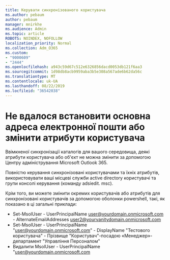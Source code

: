 ```yaml
---
title: Керувати синхронізованого користувача
ms.author: pebaum
author: pebaum
manager: mnirkhe
ms.audience: Admin
ms.topic: article
ROBOTS: NOINDEX, NOFOLLOW
localization_priority: Normal
ms.collection: Adm_O365
ms.custom:
- "9000609"
- "2444"
ms.openlocfilehash: a943c59d67c512e6326856dacd0053db121f6aa3
ms.sourcegitcommit: 1d98db8acb9959aba3b5e308a567ade6b62da56c
ms.translationtype: MT
ms.contentlocale: uk-UA
ms.lasthandoff: 08/22/2019
ms.locfileid: "36542038"
---
```

# <a name="unable-to-set-primary-email-address-or-change-user-attributes"></a>Не вдалося встановити основна адреса електронної пошти або змінити атрибути користувача

Ввімкненої синхронізації каталогів для вашого середовища, деякі атрибути користувача або об'єкт не можна змінити за допомогою Центру адміністрування Microsoft Outlook 365.

Повністю керування синхронізовані користувачами та їхніх атрибутів, використовувати ваші місцеві служби active directory користувачі та групи консолі керування (команду adsiedit. msc).  

Крім того, ви можете змінити окремих користувачів або атрибутів для синхронізовані користувачів за допомогою оболонки powershell, такі, як показано в ці загальні приклади: 
- Set-MsolUser - UserPrincipalName user@yourdomain.onmicrosoft.com - AlternateEmailAddresses user2@yourvanitydomain.onmicrosoft.com
- Set-MsolUser - UserPrincipalName "user@yourdomain.onmicrosoft.com" - DisplayName "Тестового користувача" - Прізвище "Користувач"-посадою «Менеджер»-департамент "Управління Персоналом"
- Видалити MsolUser - UserPrincipalName "user@yourdomain.onmicrosoft.com